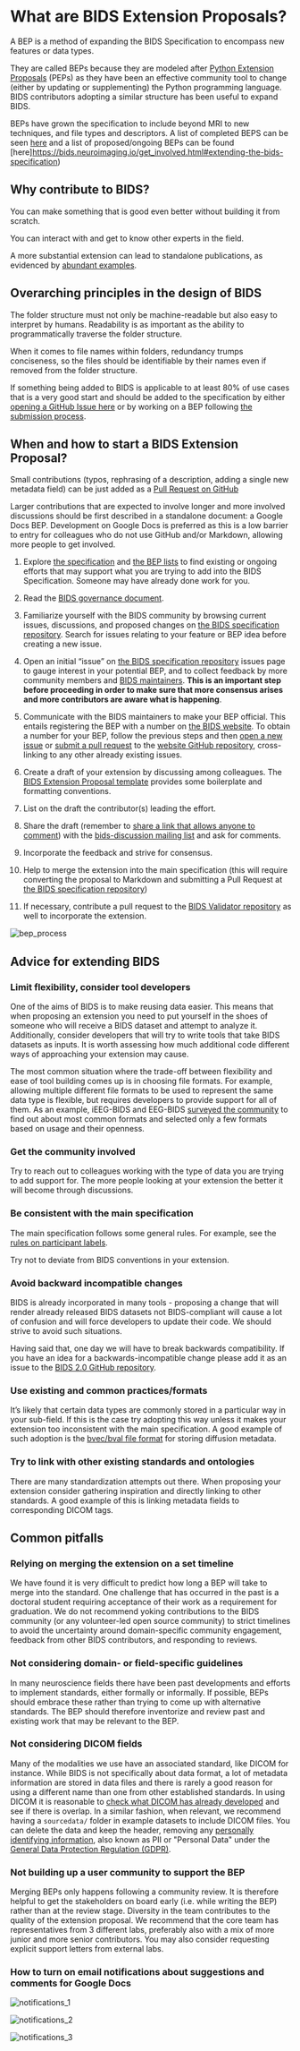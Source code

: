 # What are BIDS Extension Proposals?

A BEP is a method of expanding the BIDS Specification to
  encompass new features or data types.

They are called BEPs because they are modeled after
  [Python Extension Proposals](https://peps.python.org/pep-0001/#what-is-a-pep) (PEPs) as
  they have been an effective community tool to change (either by updating or supplementing)
  the Python programming language. BIDS contributors adopting a similar structure has
  been useful to expand BIDS.

BEPs have grown the specification to include beyond MRI
  to new techniques, and file types and descriptors. A list of completed
  BEPS can be seen [here](https://bids.neuroimaging.io/get_involved.html#completed-beps) and
  a list of proposed/ongoing BEPs can be found [here]https://bids.neuroimaging.io/get_involved.html#extending-the-bids-specification)

## Why contribute to BIDS?

You can make something that is good even better without building it from scratch.

You can interact with and get to know other experts in the field.

A more substantial extension can lead to standalone publications, as evidenced
  by [abundant examples](https://bids-specification.readthedocs.io/en/latest/introduction.html#citing-bids).

## Overarching principles in the design of BIDS

The folder structure must not only be machine-readable but also easy to interpret
  by humans. Readability is as important as the ability to
  programmatically traverse the folder structure.

When it comes to file names within folders, redundancy trumps conciseness, so the
  files should be identifiable by their names even if removed from the folder
  structure.

If something being added to BIDS is applicable to at least 80% of use cases
  that is a very good start and should be added to the specification
  by either [opening a GitHub Issue here][issues page]
  or by working on a BEP following [the submission process](submission.md).

## When and how to start a BIDS Extension Proposal?

Small contributions (typos, rephrasing of a description, adding a single new
  metadata field) can be just added as a
  [Pull Request on GitHub](https://github.com/bids-standard/bids-specification/pulls)

Larger contributions that are expected to involve longer and more involved
  discussions should be first described in a standalone document: a Google Docs
  BEP. Development on Google Docs is preferred as this is a low barrier to entry
  for colleagues who do not use GitHub and/or Markdown,
  allowing more people to get involved.

1. Explore [the specification](bids-specification.readthedocs.io)
   and [the BEP lists](https://bids.neuroimaging.io/get_involved.html#extending-the-bids-specification)
   to find existing or ongoing efforts
   that may support what you are trying to add into the BIDS Specification.
   Someone may have already done work for you.

2. Read the
   [BIDS governance document](https://bids.neuroimaging.io/governance.html).

3. Familiarize yourself with the BIDS community by browsing current issues,
   discussions, and proposed changes on
   [the BIDS specification repository].
   Search for issues relating to your feature or BEP idea
   before creating a new issue.

4. Open an initial “issue” on
   [the BIDS specification repository] issues page
   to gauge interest in your potential BEP, and to collect
   feedback by more community members and
   [BIDS maintainers](https://github.com/bids-standard/bids-specification/blob/master/DECISION-MAKING.md#maintainers-group).
   **This is an important step before proceeding in order to make sure that
   more consensus arises and more contributors are aware what is happening**.

5. Communicate with the BIDS maintainers to make your BEP official. This
   entails registering the BEP with a number on
   [the BIDS website](https://bids.neuroimaging.io/get_involved.html).
   To obtain a number for your BEP, follow the previous steps and then [open a
   new issue](https://github.com/bids-standard/bids-website/issues)
   or [submit a pull request](https://github.com/bids-standard/bids-website/pulls) to the
   [website GitHub repository](https://github.com/bids-standard/bids-website/),
   cross-linking to any other already existing issues.

6. Create a draft of your extension by discussing among colleagues. The
   [BIDS Extension Proposal template](https://docs.google.com/document/d/1W7--Mf3gCCb1mVfhsoRJCAKFhmf2umG1PFkyZ1jEgMw/edit#)
   provides some boilerplate and formatting conventions.

7. List on the draft the contributor(s) leading the effort.

8. Share the draft (remember to
   [share a link that allows anyone to comment](https://support.google.com/docs/answer/2494822?co=GENIE.Platform%3DDesktop&hl=en))
   with the
   [bids-discussion mailing list](https://groups.google.com/forum/#!forum/bids-discussion)
   and ask for comments.

9. Incorporate the feedback and strive for consensus.

10. Help to merge the extension into the main specification (this will require
   converting the proposal to Markdown and submitting a Pull Request at
   [the BIDS specification repository])

11. If necessary, contribute a pull request to the
      [BIDS Validator repository](https://github.com/bids-standard/bids-validator)
      as well to incorporate the extension.

![bep_process](assets/img/bep_process.png)

## Advice for extending BIDS

### Limit flexibility, consider tool developers

One of the aims of BIDS is to make reusing data easier. This means that when
  proposing an extension you need to put yourself in the shoes of someone who will
  receive a BIDS dataset and attempt to analyze it. Additionally, consider
  developers that will try to write tools that take BIDS datasets as inputs.
  It is worth assessing how much additional code different ways of approaching your
  extension may cause.

The most common situation where the trade-off between flexibility and ease of
  tool building comes up is in choosing file formats. For example, allowing multiple
  different file formats to be used to represent the same data type is flexible,
  but requires developers to provide support for all of them. As an example,
  iEEG-BIDS and EEG-BIDS
  [surveyed the community](https://bids.berkeley.edu/news/bids-megeegieeg-data-format-survey)
  to find out about most common formats and selected only a few formats based on
  usage and their openness.

### Get the community involved

Try to reach out to colleagues working with the type of data you are trying to
  add support for. The more people looking at your extension the better it will
  become through discussions.

### Be consistent with the main specification

The main specification follows some general rules. For example, see the
  [rules on participant labels](https://bids-specification.readthedocs.io/en/stable/02-common-principles.html#participant-names-and-other-labels).

Try not to deviate from BIDS conventions in your extension.

### Avoid backward incompatible changes

BIDS is already incorporated in many tools - proposing a change that will render
  already released BIDS datasets not BIDS-compliant will cause a lot of confusion
  and will force developers to update their code. We should strive to avoid such
  situations.

Having said that, one day we will have to break backwards compatibility. If you
  have an idea for a backwards-incompatible change please add it as an issue to the
  [BIDS 2.0 GitHub repository](https://github.com/bids-standard/bids-2-devel).

### Use existing and common practices/formats

It’s likely that certain data types are commonly stored in a particular way in
  your sub-field. If this is the case try adopting this way unless it makes your
  extension too inconsistent with the main specification. A good example of such
  adoption is the
  [bvec/bval file format](https://bids-specification.readthedocs.io/en/stable/04-modality-specific-files/01-magnetic-resonance-imaging-data.html#required-gradient-orientation-information)
  for storing diffusion metadata.

### Try to link with other existing standards and ontologies

There are many standardization attempts out there. When proposing your extension
  consider gathering inspiration and directly linking to other standards. A good
  example of this is linking metadata fields to corresponding DICOM tags.

## Common pitfalls

### Relying on merging the extension on a set timeline

We have found it is very difficult to predict how long a BEP
  will take to merge into the standard. One challenge that has occurred in the
  past is a doctoral student requiring acceptance of their work as a requirement
  for graduation. We do not recommend yoking contributions to the BIDS community
  (or any volunteer-led open source community) to strict timelines to avoid the
  uncertainty around domain-specific community engagement, feedback from other
  BIDS contributors, and responding to reviews.

### Not considering domain- or field-specific guidelines

In many neuroscience fields there have been past developments and efforts to
  implement standards, either formally or informally. If possible, BEPs
  should embrace these rather than trying to come up with
  alternative standards. The BEP should therefore inventorize
  and review past and existing work that may be relevant to the BEP.

### Not considering DICOM fields

Many of the modalities we use have an associated standard, like DICOM for instance.
  While BIDS is not specifically about data format, a lot of metadata information are
  stored in data files and there is rarely a good reason for using a different name
  than one from other established standards. In using DICOM it is reasonable to
  [check what DICOM has already developed](https://www.dicomstandard.org/) and see
  if there is overlap. In a similar fashion, when relevant, we recommend having a
  `sourcedata/` folder in example datasets to include DICOM files.
  You can delete the data and keep the header, removing any
  [personally identifying information](https://www.datacenters.com/news/everything-you-need-to-know-about-pii-personal-identifiable-information),
  also known as PII or "Personal Data" under the
  [General Data Protection Regulation (GDPR)](https://en.wikipedia.org/wiki/General_Data_Protection_Regulation).

### Not building up a user community to support the BEP

Merging BEPs only happens following a community review. It
  is therefore helpful to get the stakeholders on board early (i.e. while
  writing the BEP) rather than at the review stage. Diversity in
  the team contributes to the quality of the extension proposal. We recommend that
  the core team has representatives from 3 different labs, preferably also with a
  mix of more junior and more senior contributors. You may also consider
  requesting explicit support letters from external labs.

### How to turn on email notifications about suggestions and comments for Google Docs

![notifications_1](assets/img/notifications_1.png)

![notifications_2](assets/img/notifications_2.png)

![notifications_3](assets/img/notifications_3.png)

[the BIDS specification repository]: https://github.com/bids-standard/bids-specification/
[issues page]: https://github.com/bids-standard/bids-specification/issues
